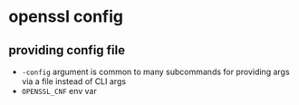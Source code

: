# openssl config

## providing config file

- `-config` argument is common to many subcommands for providing args via a file instead of CLI args
- `OPENSSL_CNF` env var
